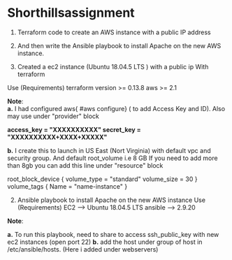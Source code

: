 # Shorthillsassignment
1. Terraform code to create an AWS instance with a public IP address
2. And then write the Ansible playbook to install Apache on the new AWS instance.


1. Created a ec2 instance (Ubuntu 18.04.5 LTS ) with a public ip With terraform

Use (Requirements)
terraform version 	>= 0.13.8
aws                 >= 2.1



**Note**:  
**a.** I had configured aws{ #aws configure} ( to add Access Key and ID). Also may use under "provider" block 

  **access_key = "XXXXXXXXXX"
	secret_key = "XXXXXXXXXX+XXXX+XXXXX"**

**b.** I create this to launch in US East (Nort Virginia) with default vpc and security group. And default root_volume i.e 8 GB
If you need to add more than 8gb you can add this line under "resource" block 

root_block_device {
volume_type      = "standard"
volume_size      = 30
}
volume_tags {
Name = "name-instance"
}


2. Ansible playbook to install Apache on the new AWS instance
Use (Requirements)
EC2 -->      Ubuntu 18.04.5 LTS
ansible -->  2.9.20


**Note**: 

**a.** To run this playbook, need to share to access ssh_public_key with new ec2 instances (open port 22)
**b.** add the host under group of host in /etc/ansible/hosts.  (Here i added under webservers)





